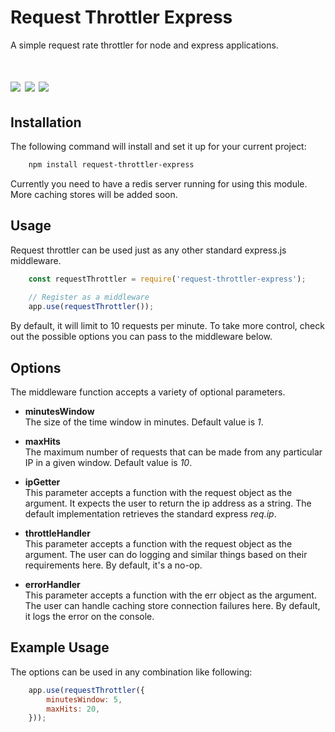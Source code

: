 # Request Throttler Express
A simple request rate throttler for node and express applications.
<h1>
<img src="https://api.travis-ci.org/asif-ir/request-throttler-express.svg?branch=master"/>
<img src="https://img.shields.io/npm/v/request-throttler-express.svg?style=flat-square"/>
<img src="https://img.shields.io/david/asif-ir/request-throttler-express.svg?style=flat-square"/>
</h1>

## Installation
The following command will install and set it up for your current project:

``` bash
    npm install request-throttler-express
```

Currently you need to have a redis server running for using this module. More caching stores will be added soon.

## Usage
Request throttler can be used just as any other standard express.js middleware.

``` javascript
    const requestThrottler = require('request-throttler-express');
    
    // Register as a middleware
    app.use(requestThrottler());
```

By default, it will limit to 10 requests per minute. To take more control, check out the possible options you can pass
to the middleware below.

## Options
The middleware function accepts a variety of optional parameters.

-  **minutesWindow** \
    The size of the time window in minutes. Default value is _1_.
    
-  **maxHits** \
    The maximum number of requests that can be made from any particular IP in a given window. Default value is _10_.

-  **ipGetter** \
    This parameter accepts a function with the request object as the argument. It expects the user to return the ip 
    address as a string. The default implementation retrieves the standard express _req.ip_.
    
-  **throttleHandler** \
    This parameter accepts a function with the request object as the argument. The user can do logging and similar 
    things based on their requirements here. By default, it's a no-op.
        
-  **errorHandler** \
  This parameter accepts a function with the err object as the argument. The user can handle caching store connection
  failures here. By default, it logs the error on the console.
  
## Example Usage
The options can be used in any combination like following:

``` javascript
    app.use(requestThrottler({
        minutesWindow: 5,
        maxHits: 20,
    }));
```


